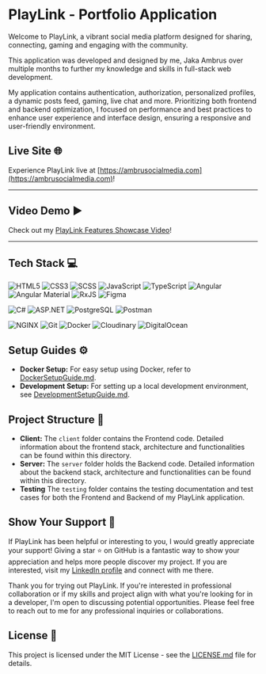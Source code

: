 # PlayLink - Portfolio Application

Welcome to PlayLink, a vibrant social media platform designed for sharing, connecting, gaming and engaging with the community.

This application was developed and designed by me, Jaka Ambrus over multiple months to further my knowledge and skills in full-stack web development.

My application contains authentication, authorization, personalized profiles, a dynamic posts feed, gaming, live chat and more. Prioritizing both frontend and backend optimization, I focused on performance and best practices to enhance user experience and interface design, ensuring a responsive and user-friendly environment.

## Live Site 🌐

Experience PlayLink live at [https://ambrusocialmedia.com](https://ambrusocialmedia.com)!

---

## Video Demo ▶️

Check out my [PlayLink Features Showcase Video](https://www.youtube.com/watch?v=CYa95LGn1cI)!

---

## Tech Stack 💻

![HTML5](https://img.shields.io/badge/-HTML5-E34F26?style=flat&logo=html5&logoColor=white)
![CSS3](https://img.shields.io/badge/-CSS3-1572B6?style=flat&logo=css3&logoColor=white)
![SCSS](https://img.shields.io/badge/-SCSS-CC6699?style=flat&logo=sass&logoColor=white)
![JavaScript](https://img.shields.io/badge/-JavaScript-yellow?style=flat&logo=javascript&logoColor=white)
![TypeScript](https://img.shields.io/badge/-TypeScript-007ACC?style=flat&logo=typescript&logoColor=white)
![Angular](https://img.shields.io/badge/-Angular-DD0031?style=flat&logo=angular&logoColor=white)
![Angular Material](https://img.shields.io/badge/-Angular%20Material-0081CB?style=flat&logo=angular&logoColor=white)
![RxJS](https://img.shields.io/badge/-RxJS-B7178C?style=flat&logo=reactivex&logoColor=white)
![Figma](https://img.shields.io/badge/-Figma-F24E1E?style=flat&logo=figma&logoColor=white)

![C#](https://img.shields.io/badge/-C%23-239120?style=flat&logo=csharp&logoColor=white)
![ASP.NET](https://img.shields.io/badge/-ASP.NET%20Core-512BD4?style=flat&logo=dotnet&logoColor=white)
![PostgreSQL](https://img.shields.io/badge/-PostgreSQL-336791?style=flat&logo=postgresql&logoColor=white)
![Postman](https://img.shields.io/badge/-Postman-FF6C37?style=flat&logo=postman&logoColor=white)

![NGINX](https://img.shields.io/badge/-NGINX-009639?style=flat&logo=nginx&logoColor=white)
![Git](https://img.shields.io/badge/-Git-F05032?style=flat&logo=git&logoColor=white)
![Docker](https://img.shields.io/badge/-Docker-2496ED?style=flat&logo=docker&logoColor=white)
![Cloudinary](https://img.shields.io/badge/-Cloudinary-3448C5?style=flat&logo=cloudinary&logoColor=white)
![DigitalOcean](https://img.shields.io/badge/-DigitalOcean-0080FF?style=flat&logo=digitalocean&logoColor=white)

## Setup Guides ⚙️

- **Docker Setup:** For easy setup using Docker, refer to [DockerSetupGuide.md](./DockerSetupGuide.md).
- **Development Setup:** For setting up a local development environment, see [DevelopmentSetupGuide.md](./DevelopmentSetupGuide.md).

## Project Structure 📐

- **Client:** The `client` folder contains the Frontend code. Detailed information about the frontend stack, architecture and functionalities can be found within this directory.
- **Server:** The `server` folder holds the Backend code. Detailed information about the backend stack, architecture and functionalities can be found within this directory.
- **Testing** The `testing` folder contains the testing documentation and test cases for both the Frontend and Backend of my PlayLink application.

## Show Your Support 🌟

If PlayLink has been helpful or interesting to you, I would greatly appreciate your support! Giving a star ⭐️ on GitHub is a fantastic way to show your appreciation and helps more people discover my project. If you are interested, visit my [LinkedIn profile](https://www.linkedin.com/in/jaka-ambrus) and connect with me there.

Thank you for trying out PlayLink. If you're interested in professional collaboration or if my skills and project align with what you're looking for in a developer, I'm open to discussing potential opportunities. Please feel free to reach out to me for any professional inquiries or collaborations.

## License 📜

This project is licensed under the MIT License - see the [LICENSE.md](LICENSE.md) file for details.
